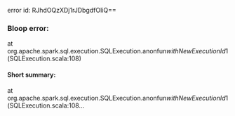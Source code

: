 error id: RJhdOQzXDj1rJDbgdfOliQ==
### Bloop error:

at org.apache.spark.sql.execution.SQLExecution$.$anonfun$withNewExecutionId$1(SQLExecution.scala:108)
#### Short summary: 

at org.apache.spark.sql.execution.SQLExecution$.$anonfun$withNewExecutionId$1(SQLExecution.scala:108...